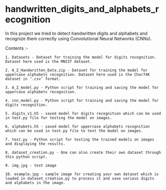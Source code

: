 # handwritten_digits_and_alphabets_recognition

In this project we tried to detect handwritten digits and alphabets and recognize them correctly using Convolutional Neural Networks (CNNs).

Contents :-
	
	1. Datasets - Dataset for training the model for digits recognition. Dataset here used is the MNIST dataset.
	
	2. A_Z_Handwritten_Data.zip - Dataset for training the model for uppercase alphabets recognition. Dataset here used is the Char74K dataset in ‘.csv’ format.
	
	3. A_Z_model.py - Python script for training and saving the model for uppercase alphabets recognition.
	
	4. cnn_model.py - Python script for training and saving the model for digits recognition.
	
	5. digits_v1.h5 - saved model for digits recognition which can be used in test.py file for testing the model on images.
	
	6. alphabets.h5 - saved model for uppercase alphabets recognition which can be used in test.py file to test the model on images.
	
	7. test.py - Python script for testing the trained models on images and displaying the results.
	
	8. dataset_creation.py - One can also create their own dataset through this python script.
	
	9. img.jpg - test image
	
	10. example.jpg - sample image for creating your own dataset which is loaded in dataset_creation.py to process it and save various digits and alphabets in the image.

